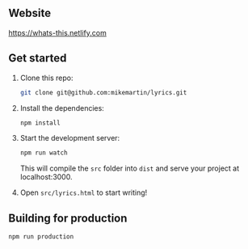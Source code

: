 ## Website
https://whats-this.netlify.com

## Get started

1. Clone this repo:

    ```bash
    git clone git@github.com:mikemartin/lyrics.git
    ```

2. Install the dependencies:

    ```bash
    npm install
    ```

3. Start the development server:

    ```bash
    npm run watch
    ```

    This will compile the `src` folder into `dist` and serve your project at localhost:3000.

4. Open `src/lyrics.html` to start writing!

## Building for production

```bash
npm run production
```
